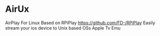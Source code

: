 # AirUx
AirPlay For Linux
Based on RPiPlay https://github.com/FD-/RPiPlay
Easily stream your ios device to Unix based OSs
Apple Tv Emu
